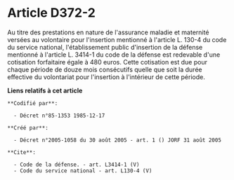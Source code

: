 # Article D372-2

Au titre des prestations en nature de l'assurance maladie et maternité versées au volontaire pour l'insertion mentionné à
l'article L. 130-4 du code du service national, l'établissement public d'insertion de la défense mentionné à l'article L.
3414-1 du code de la défense est redevable d'une cotisation forfaitaire égale à 480 euros. Cette cotisation est due pour
chaque période de douze mois consécutifs quelle que soit la durée effective du volontariat pour l'insertion à l'intérieur de
cette période.

**Liens relatifs à cet article**

	**Codifié par**:

	  - Décret n°85-1353 1985-12-17

	**Créé par**:

	  - Décret n°2005-1058 du 30 août 2005 - art. 1 () JORF 31 août 2005

	**Cite**:

	  - Code de la défense. - art. L3414-1 (V)
	  - Code du service national - art. L130-4 (V)
